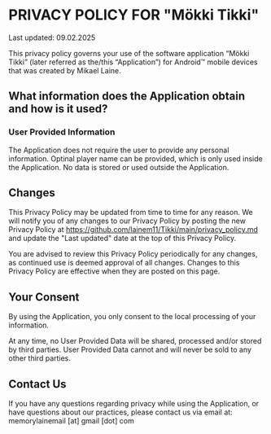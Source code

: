 # PRIVACY POLICY FOR "Mökki Tikki"
Last updated: 09.02.2025

This privacy policy governs your use of the software application “Mökki Tikki” (later referred as the/this “Application”) for Android™ mobile devices that was created by Mikael Laine.

## What information does the Application obtain and how is it used?
### User Provided Information
The Application does not require the user to provide any personal information. Optinal player name can be provided, which is only used inside the Application. No data is stored or used outside the Application.

## Changes
This Privacy Policy may be updated from time to time for any reason. We will notify you of any changes to our Privacy Policy by posting the new Privacy Policy at https://github.com/lainem11/Tikki/main/privacy_policy.md and update the "Last updated" date at the top of this Privacy Policy.

You are advised to review this Privacy Policy periodically for any changes, as continued use is deemed approval of all changes. Changes to this Privacy Policy are effective when they are posted on this page.

## Your Consent
By using the Application, you only consent to the local processing of your information.

At any time, no User Provided Data will be shared, processed and/or stored by third parties. User Provided Data cannot and will never be sold to any other third parties.

## Contact Us
If you have any questions regarding privacy while using the Application, or have questions about our practices, please contact us via email at:
memorylainemail [at] gmail [dot] com

